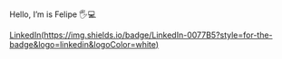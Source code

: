 Hello, I’m is Felipe 🖐️💻

[LinkedIn(https://img.shields.io/badge/LinkedIn-0077B5?style=for-the-badge&logo=linkedin&logoColor=white)](https://www.linkedin.com/feed/)
